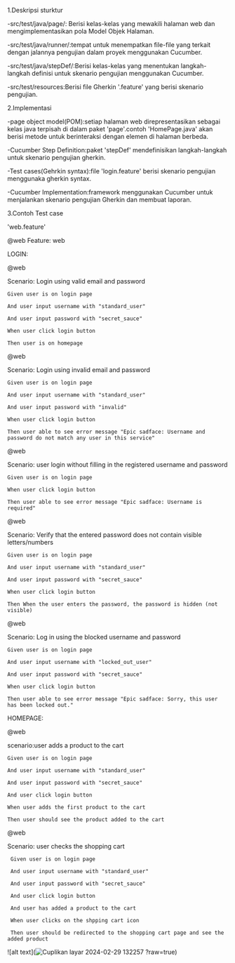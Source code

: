1.Deskripsi sturktur

-src/test/java/page/: Berisi kelas-kelas yang mewakili halaman web dan mengimplementasikan pola Model Objek Halaman.

-src/test/java/runner/:tempat untuk menempatkan file-file yang terkait dengan jalannya pengujian dalam proyek menggunakan Cucumber.

-src/test/java/stepDef/:Berisi kelas-kelas yang menentukan langkah-langkah definisi untuk skenario pengujian menggunakan Cucumber.

-src/test/resources:Berisi file Gherkin '.feature' yang berisi skenario pengujian.


2.Implementasi

-page object model(POM):setiap halaman web direpresentasikan sebagai kelas java terpisah di dalam paket 'page'.contoh 'HomePage.java' akan berisi metode untuk berinteraksi dengan elemen di halaman berbeda.

-Cucumber Step Definition:paket 'stepDef' mendefinisikan langkah-langkah untuk skenario pengujian gherkin.

-Test cases(Gehrkin syntax):file 'login.feature' berisi skenario pengujian menggunaka gherkin syntax.

-Cucumber Implementation:framework menggunakan Cucumber untuk menjalankan skenario pengujian Gherkin dan membuat laporan.


3.Contoh Test case

'web.feature'

@web
Feature: web

LOGIN:

@web

  Scenario: Login using valid email and password
  
    Given user is on login page
    
    And user input username with "standard_user"
    
    And user input password with "secret_sauce"
    
    When user click login button
    
    Then user is on homepage

  @web
  
  Scenario: Login using invalid email and password
  
    Given user is on login page
    
    And user input username with "standard_user"
    
    And user input password with "invalid"
    
    When user click login button
    
    Then user able to see error message "Epic sadface: Username and password do not match any user in this service"

  @web
     
  Scenario: user login without filling in the registered username and password
  
    Given user is on login page
    
    When user click login button
    
    Then user able to see error message "Epic sadface: Username is required"


  @web
  
  Scenario: Verify that the entered password does not contain visible letters/numbers
  
    Given user is on login page
    
    And user input username with "standard_user"
    
    And user input password with "secret_sauce"
    
    When user click login button
    
    Then When the user enters the password, the password is hidden (not visible)

  @web
  
  Scenario: Log in using the blocked username and password
  
    Given user is on login page
    
    And user input username with "locked_out_user"
    
    And user input password with "secret_sauce"
    
    When user click login button
    
    Then user able to see error message "Epic sadface: Sorry, this user has been locked out."

    
 HOMEPAGE:

 @web
 
 scenario:user adds a product to the cart

    Given user is on login page
   
    And user input username with "standard_user"
   
    And user input password with "secret_sauce"
     
    And user click login button
    
    When user adds the first product to the cart
    
    Then user should see the product added to the cart

   @web
   
   Scenario: user checks the shopping cart
   
     Given user is on login page
     
     And user input username with "standard_user"
     
     And user input password with "secret_sauce"
     
     And user click login button
     
     And user has added a product to the cart
     
     When user clicks on the shpping cart icon
     
     Then user should be redirected to the shopping cart page and see the added product
   

   


  ![alt text](![Cuplikan layar 2024-02-29 132257](https://github.com/shultansyafa/Web_Automation/assets/155574309/00534942-40d0-4175-a23b-e205782f1a27)
?raw=true)




